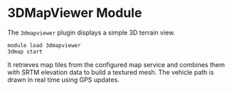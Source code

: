 # 3DMapViewer Module

The `3dmapviewer` plugin displays a simple 3D terrain view.

```
module load 3dmapviewer
3dmap start
```

It retrieves map tiles from the configured map service and
combines them with SRTM elevation data to build a textured mesh.
The vehicle path is drawn in real time using GPS updates.
